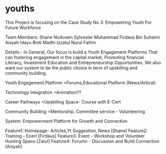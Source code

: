 # youths

This Project is focusing on the Case Study No 3: Empowering Youth For Future Workforce

Team Members:
Shane Nickveen Sylvester
Muhammad Firdaus Bin Suhaimi
Aisyah Idayu Binti Madhi
Izzatul Nurul Fathin

Details:-
In General, Our focus is build a Youth Engagement Platforms That can fostering engagement in the capital market, Promoting financial Literacy, Investment Education and Entrepreneurship Oppurtunities. We also want our system to be the public choice in term of upskilling and community building. 

Youth Engagement Platform
=Forums,Educational Platform (News/Artical)

Technology Integration
=Animation??

Career Pathways
=Upskilling Space- Course with E-Cert

Community Building
=Mentorship, Committee service - Volunteering

System: Empowerment Platform for Growth and Connection

Feature1: Homepage- Articles,Yt Suggestion, News [Shane]
Feature2: Training - Ecert [Firdaus]
Feature3: Event - Workshop and Volunteer Hunting Space [Zatul]
Feature4: Forumn - Discussion and Build Connection [Aisyah]

